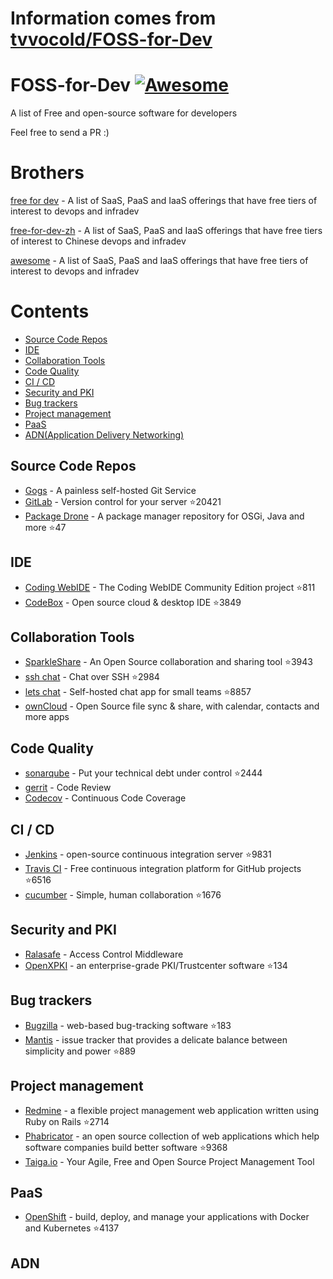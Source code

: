# Information comes from [tvvocold/FOSS-for-Dev](https://github.com/tvvocold/FOSS-for-Dev)
# FOSS-for-Dev  [![Awesome](https://cdn.rawgit.com/sindresorhus/awesome/d7305f38d29fed78fa85652e3a63e154dd8e8829/media/badge.svg)](https://github.com/sindresorhus/awesome)
A list of Free and open-source software for developers

 
Feel free to send a PR :)
# Brothers
[free for dev](https://github.com/ripienaar/free-for-dev) - A list of SaaS, PaaS and IaaS offerings that have free tiers of interest to devops and infradev

[free-for-dev-zh](https://github.com/qinghuaiorg/free-for-dev-zh) - A list of SaaS, PaaS and IaaS offerings that have free tiers of interest to Chinese devops and infradev

[awesome](https://github.com/sindresorhus/awesome) - A list of SaaS, PaaS and IaaS offerings that have free tiers of interest to devops and infradev


# Contents
   * [Source Code Repos](#source-code-repos)
   * [IDE](#ide)
   * [Collaboration Tools](#collaboration-tools)
   * [Code Quality](#code-quality)
   * [CI / CD](#ci--cd)
   * [Security and PKI](#security-and-pki)
   * [Bug trackers](#bug-trackers)
   * [Project management](#project-management)
   * [PaaS](#paas)
   * [ADN(Application Delivery Networking)](#adn)


## Source Code Repos 

 * [Gogs](https://github.com/gogits/gogs)  - A painless self-hosted Git Service 
 * [GitLab](https://github.com/gitlabhq/gitlabhq) - Version control for your server :star:20421
 * [Package Drone](https://github.com/eclipse/packagedrone) - A package manager repository for OSGi, Java and more :star:47


## IDE 

 * [Coding WebIDE](https://github.com/Coding/WebIDE) - The Coding WebIDE Community Edition project :star:811
 * [CodeBox](https://github.com/CodeboxIDE/codebox) - Open source cloud & desktop IDE :star:3849


## Collaboration Tools

 * [SparkleShare](https://github.com/hbons/SparkleShare) - An Open Source collaboration and sharing tool :star:3943
 * [ssh chat](https://github.com/shazow/ssh-chat) - Chat over SSH  :star:2984
 * [lets chat](https://github.com/sdelements/lets-chat) - Self-hosted chat app for small teams :star:8857
 * [ownCloud](https://owncloud.org) - Open Source file sync & share, with calendar, contacts and more apps

## Code Quality

 * [sonarqube](https://github.com/SonarSource/sonarqube) - Put your technical debt under control :star:2444
 * [gerrit](https://gerrit.googlesource.com/) - Code Review
 * [Codecov](https://codecov.io/) - Continuous Code Coverage


## CI / CD

 * [Jenkins](https://github.com/jenkinsci/jenkins) - open-source continuous integration server :star:9831
 * [Travis CI](https://github.com/travis-ci/travis-ci) - Free continuous integration platform for GitHub projects :star:6516
 * [cucumber](https://github.com/cucumber/cucumber) - Simple, human collaboration  :star:1676


## Security and PKI

 * [Ralasafe](http://sourceforge.net/projects/ralasafe/) - Access Control Middleware
 * [OpenXPKI](https://github.com/openxpki/openxpki) - an enterprise-grade PKI/Trustcenter software :star:134


## Bug trackers

* [Bugzilla](https://github.com/bugzilla/bugzilla) - web-based bug-tracking software :star:183
* [Mantis](https://github.com/mantisbt/mantisbt) - issue tracker that provides a delicate balance between simplicity and power :star:889


## Project management
* [Redmine](https://github.com/redmine/redmine) - a flexible project management web application written using Ruby on Rails :star:2714
* [Phabricator](https://github.com/phacility/phabricator) - an open source collection of web applications which help software companies build better software :star:9368
* [Taiga.io](https://github.com/taigaio) - Your Agile, Free and Open Source Project Management Tool

## PaaS

 * [OpenShift](https://github.com/openshift/origin) - build, deploy, and manage your applications with Docker and Kubernetes :star:4137

## ADN 
  
 

